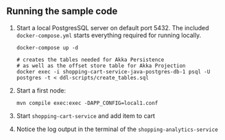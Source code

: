 ## Running the sample code

1. Start a local PostgresSQL server on default port 5432. The included `docker-compose.yml` starts everything required for running locally.

    ```shell
    docker-compose up -d

    # creates the tables needed for Akka Persistence
    # as well as the offset store table for Akka Projection
    docker exec -i shopping-cart-service-java-postgres-db-1 psql -U postgres -t < ddl-scripts/create_tables.sql
    ```

2. Start a first node:

    ```
    mvn compile exec:exec -DAPP_CONFIG=local1.conf
    ```

3. Start `shopping-cart-service` and add item to cart

4. Notice the log output in the terminal of the `shopping-analytics-service`